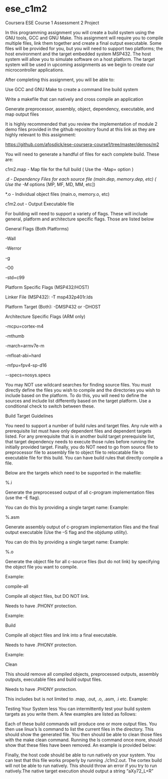 # ese_c1m2
Coursera ESE Course 1 Assessment 2 Project

In this programming assignment you will create a build system using the GNU tools, GCC and GNU Make. This assignment will require you to compile multiple files, link them together and create a final output executable. Some files will be provided for you, but you will need to support two platforms; the host environment and the target embedded system MSP432. The host system will allow you to simulate software on a host platform. The target system will be used in upcoming assignments as we begin to create our microcontroller applications.

After completing this assignment, you will be able to:

Use GCC and GNU Make to create a command line build system

Write a makefile that can natively and cross compile an application

Generate preprocessor, assembly, object, dependency, executable, and map output files

It is highly recommended that you review the implementation of module 2 demo files provided in the github repository found at this link as they are highly relevant to this assignment: 

https://github.com/afosdick/ese-coursera-course1/tree/master/demos/m2

You will need to generate a handful of files for each complete build. These are:

c1m2.map - Map file for the full build ( Use the -Map=<FILE> option )

*.d - Dependency Files for each source file (main.dep, memory.dep, etc) ( Use the -M* options [MP, MF, MD, MM, etc])

*.o - Individual object files (main.o, memory.o, etc)

c1m2.out - Output Executable file

For building will need to support a variety of flags. These will include general, platform and architecture specific flags. Those are listed below

General Flags (Both Platforms)

-Wall

-Werror

-g

-O0

-std=c99

Platform Specific Flags (MSP432/HOST)

Linker File (MSP432): -T msp432p401r.lds

Platform Target (Both): -DMSP432 or -DHOST

Architecture Specific Flags (ARM only)

-mcpu=cortex-m4

-mthumb

-march=armv7e-m

-mfloat-abi=hard

-mfpu=fpv4-sp-d16

--specs=nosys.specs

You may NOT use wildcard searches for finding source files. You must directly define the files you wish to compile and the directories you wish to include based on the platform. To do this, you will need to define the sources and include list differently based on the target platform. Use a conditional check to switch between these. 

Build Target Guidelines

You need to support a number of build rules and target files. Any rule with a prerequisite list must have only dependent files and dependent targets listed. For any prerequisite that is in another build target prerequisite list, that target dependency needs to execute those rules before running the initially provided target. Finally, you do NOT need to go from source file to preprocessor file to assembly file to object file to relocatable file to executable file for this build. You can have build rules that directly compile a file.

Below are the targets which need to be supported in the makefile:

%.i

Generate the preprocessed output of all c-program implementation files (use the –E flag).

You can do this by providing a single target name:  Example:


%.asm

Generate assembly output of c-program implementation files and the final output executable (Use the –S flag and the objdump utility).

You can do this by providing a single target name:  Example:


%.o

Generate the object file for all c-source files (but do not link) by specifying the object file you want to compile.

Example:


compile-all

Compile all object files, but DO NOT link.

Needs to have .PHONY protection.

Example:


Build

Compile all object files and link into a final executable.

Needs to have .PHONY protection.

Example:


Clean

This should remove all compiled objects, preprocessed outputs, assembly outputs, executable files and build output files.

Needs to have .PHONY protection.

This includes but is not limited to .map, .out, .o, .asm, .i etc.  Example:


Testing Your System
less 
You can intermittently test your build system targets as you write them. A few examples are listed as follows:


Each of these build commands will produce one or more output files. You then use linux’s ls command to list the current files in the directory. This should show the generated file. You then should be able to clean those files with the make clean command. Running the ls command once more, should show that these files have been removed. An example is provided below:



Finally, the host code should be able to run natively on your system. You can test that this file works properly by running ./c1m2.out. The cortex build will not be able to run natively. This should throw an error if you try to run natively.The native target execution should output a string “aXy72_L+R”